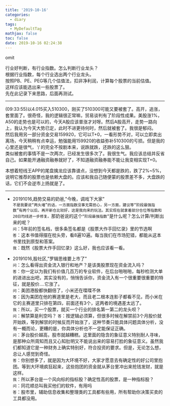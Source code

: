 ```yaml
---
title: '2019-10-16'
categories:
  - diary
tags:
  - MyDefaultTag
mathjax: false
toc: false
date: 2019-10-16 02:24:38
---
```

omit
<!--more-->

行业好判断，有行业指数。怎么判断行业龙头？  
根据行业指数，每个行业选出两个行业龙头。  
按照PB、PE、PEG等几个估值法，扣非净利润，计算每个股票的当前估值。  
这样应该能选出来一些股票了。  
先在此记录下来思路，后面再测试。  

--------------------
(09:33:55)以4.015买入510300，刚买了510300可能又要被套了。高开，追涨，套里面了。很奇怪，我的逻辑很正常嘛，贸易谈判有了阶段性成果。美股涨1%，A50的走势也是可以的，今天A股应该普涨才对呀。然后A股高开，走势一路向上，我认为今天大势已定，此时不进更待何时，然后就被套了。我很是郁闷。  
然后我用另一部分资金交易159920，它可以T+0，一看形势不对，可以立即卖出离场，今天稍稍有点幸运，勉强能用159920的收益弥补510300的亏损。但是我的心里还是很气，丫的完全不按剧本来，说跌就跌，还跌的这么狠。  
类似被套的事情不是一次两次，已经发生很多次了。我很生气。我应该总结并反省自己。如果能开通融资融券就好了，不知道融资融券能不能让我变相实现T+0。  

本想着短线王APP的尾盘擒龙应该靠谱点，没想到今天都是跌的，跌了2%~5%，说明它推荐的股票也是依赖大盘的。应该和我自己随便蒙的股票差不多，大盘跌的话，它们不会逆市上扬就是了。  

--------------------

* 20191016,趋势交易的奶爸,"今晚，调戏下大家"  
`不是我要说“两头堵”的话，一方面指数没事无需担心，另一方面，建议等“阶段最强指数”有两个以后，再开新仓比较好，这是我向来的玩法。其实现在就拿着部分仓位等指数和20日均线进一步修复。`那奶爸说的这个`“阶段最强指数”`是什么呢？怎么计算/判断出来的呢？  
`问`：5年前的签名档，很多条签名都是《股票大作手回忆录》里的节选啊  
`答`：这本书值得摆在枕头旁，看8遍10遍。每当我们在市场犯错，都能从这本书里找到原型和答案。  
`我`：既然《股票大作手回忆录》这么好，我也应该看一看。  

* 20191016,股社区,"罗辑思维要上市了"  
`问`：怎么看得出资金流入银行和地产？是该类股票现在资金流入吗？  
`答`：你一定以为我们有价值几百万的专业软件，在后台啪啪啪，每秒检测大单的进进出出吧，其实没有的，悄悄告诉你，资金流入有一个很重要很重要的特征，就是股价....它涨了。  
`问`：美团港股都快翻倍了，小米还在喋喋不休  
`答`：因为美团在他的赛道里是老大，而且老二根本连影子都看不见，而小米在它的主赛道里只排在第四，前面还有3个，这两者的境遇差太远了。  
`我`：所以，买一个股票，就买一个行业的排名第一第二的龙头呗？  
`问`：解禁算是利空吗？
`答`：按逻辑必须算，但很多时候在解禁前3个月股价就开始跌，等到解禁的时候反而开始涨了，这种节奏只能具体问题具体分析，没有一概而论，更糟的是，你具体分析也不一定能保证正确。  
`问`：茅台股价越高，股市就越糟糕。这里面的隐含的象征意义特别耐人寻味，是那种众所周知而且又心知肚明又不能说出来的容易打脸的象征意义。虽然我们都知道它是一种财务上确实特别好，符合投资的要求。但是，无论怎么想，总让人感觉到奇怪。  
`答`：你别想多了，就是因为大环境不好，大家才愿意去有确定性的好公司里抱团。等到大环境疯狂起来，这些抱团的资金就从茅台里冲出来抢钱发财，就是这样。  
`我`：所以茅台是一个风向标的指标股？确定性高的股票，是一种指标股？  
`问`：同花顺总叫我买他们的软件，有用吗  
`答`：股市里，辅助信息收集和整理类的工具都有些用，所有帮助你决策买卖的工具都没用。  
